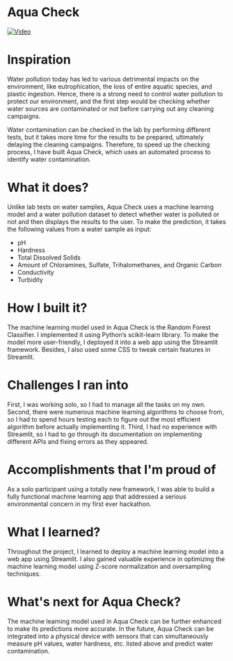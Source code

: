 # Aqua Check

[![Video](https://img.youtube.com/vi/bS5incV2Yxc/maxresdefault.jpg)](https://www.youtube.com/watch?v=bS5incV2Yxc)

# Inspiration

Water pollution today has led to various detrimental impacts on the environment, like eutrophication, the loss of entire aquatic species, and plastic ingestion. Hence, there is a strong need to control water pollution to protect our environment, and the first step would be checking whether water sources are contaminated or not before carrying out any cleaning campaigns.

Water contamination can be checked in the lab by performing different tests, but it takes more time for the results to be prepared, ultimately delaying the cleaning campaigns. Therefore, to speed up the checking process, I have built Aqua Check, which uses an automated process to identify water contamination.

# What it does?

Unlike lab tests on water samples, Aqua Check uses a machine learning model and a water pollution dataset to detect whether water is polluted or not and then displays the results to the user. To make the prediction, it takes the following values from a water sample as input:

- pH
- Hardness
- Total Dissolved Solids
- Amount of Chloramines, Sulfate, Trihalomethanes, and Organic Carbon
- Conductivity
- Turbidity

# How I built it?

The machine learning model used in Aqua Check is the Random Forest Classifier. I implemented it using Python’s scikit-learn library. To make the model more user-friendly, I deployed it into a web app using the Streamlit framework. Besides, I also used some CSS to tweak certain features in Streamlit.

# Challenges I ran into

First, I was working solo, so I had to manage all the tasks on my own. Second, there were numerous machine learning algorithms to choose from, so I had to spend hours testing each to figure out the most efficient algorithm before actually implementing it. Third, I had no experience with Streamlit, so I had to go through its documentation on implementing different APIs and fixing errors as they appeared.

# Accomplishments that I'm proud of

As a solo participant using a totally new framework, I was able to build a fully functional machine learning app that addressed a serious environmental concern in my first ever hackathon.

# What I learned?

Throughout the project, I learned to deploy a machine learning model into a web app using Streamlit. I also gained valuable experience in optimizing the machine learning model using Z-score normalization and oversampling techniques.

# What's next for Aqua Check?

The machine learning model used in Aqua Check can be further enhanced to make its predictions more accurate. In the future, Aqua Check can be integrated into a physical device with sensors that can simultaneously measure pH values, water hardness, etc. listed above and predict water contamination.
